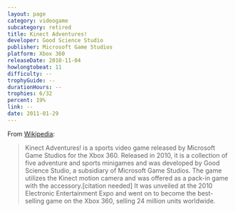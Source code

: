 ```yaml
---
layout: page
category: videogame
subcategory: retired
title: Kinect Adventures!
developer: Good Science Studio
publisher: Microsoft Game Studios
platform: Xbox 360
releaseDate: 2010-11-04
howlongtobeat: 11
difficulty: --
trophyGuide: --
durationHours: --
trophies: 6/32
percent: 19%
link: --
date: 2011-01-29
---
```


From [Wikipedia](https://en.wikipedia.org/wiki/Kinect_Adventures!):

> Kinect Adventures! is a sports video game released by Microsoft Game Studios for the Xbox 360. Released in 2010, it is a collection of five adventure and sports minigames and was developed by Good Science Studio, a subsidiary of Microsoft Game Studios. The game utilizes the Kinect motion camera and was offered as a pack-in game with the accessory.[citation needed] It was unveiled at the 2010 Electronic Entertainment Expo and went on to become the best-selling game on the Xbox 360, selling 24 million units worldwide.
